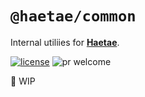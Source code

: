 # `@haetae/common`

Internal utiliies for [**Haetae**](https://github.com/jjangga0214/haetae).

[![license](https://img.shields.io/badge/license-MIT-ff4081.svg?style=flat-square&labelColor=black)](https://github.com/jjangga0214/haetae/blob/main/LICENSE)
![pr welcome](https://img.shields.io/badge/PRs-welcome-09FF33.svg?style=flat-square&labelColor=black)

🚧 WIP
